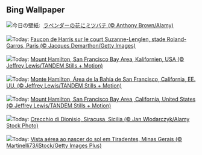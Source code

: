 ## Bing Wallpaper
![](https://www.bing.com/th?id=OHR.HoneyBeeLavender_JA-JP7794664698_UHD.jpg&w=1000)今日の壁紙: &nbsp;[ラベンダーの花にミツバチ (© Anthony Brown/Alamy)](https://www.bing.com/th?id=OHR.HoneyBeeLavender_JA-JP7794664698_UHD.jpg)
<br><br/>
![](https://www.bing.com/th?id=OHR.RolandGarros_FR-FR5445830165_UHD.jpg&w=1000)Today: [Faucon de Harris sur le court Suzanne-Lenglen, stade Roland-Garros, Paris (© Jacques Demarthon/Getty Images)](https://www.bing.com/th?id=OHR.RolandGarros_FR-FR5445830165_UHD.jpg)
<br><br/>
![](https://www.bing.com/th?id=OHR.MountHamilton_DE-DE9789117728_UHD.jpg&w=1000)Today: [Mount Hamilton, San Francisco Bay Area, Kalifornien, USA (© Jeffrey Lewis/TANDEM Stills + Motion)](https://www.bing.com/th?id=OHR.MountHamilton_DE-DE9789117728_UHD.jpg)
<br><br/>
![](https://www.bing.com/th?id=OHR.MountHamilton_ES-ES6396197692_UHD.jpg&w=1000)Today: [Monte Hamilton, Área de la Bahía de San Francisco, California, EE. UU. (© Jeffrey Lewis/TANDEM Stills + Motion)](https://www.bing.com/th?id=OHR.MountHamilton_ES-ES6396197692_UHD.jpg)
<br><br/>
![](https://www.bing.com/th?id=OHR.MountHamilton_EN-GB1454932686_UHD.jpg&w=1000)Today: [Mount Hamilton, San Francisco Bay Area, California, United States (© Jeffrey Lewis/TANDEM Stills + Motion)](https://www.bing.com/th?id=OHR.MountHamilton_EN-GB1454932686_UHD.jpg)
<br><br/>
![](https://www.bing.com/th?id=OHR.OrecchioDiDionisoSiracusa_IT-IT7033157310_UHD.jpg&w=1000)Today: [Orecchio di Dionisio, Siracusa, Sicilia (© Jan Wlodarczyk/Alamy Stock Photo)](https://www.bing.com/th?id=OHR.OrecchioDiDionisoSiracusa_IT-IT7033157310_UHD.jpg)
<br><br/>
![](https://www.bing.com/th?id=OHR.TiradentesMinasGerais_PT-BR9045751128_UHD.jpg&w=1000)Today: [Vista aérea ao nascer do sol em Tiradentes, Minas Gerais (© Martinelli73/iStock/Getty Images Plus)](https://www.bing.com/th?id=OHR.TiradentesMinasGerais_PT-BR9045751128_UHD.jpg)
<br><br/>

